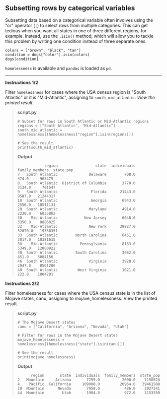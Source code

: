 ## Subsetting rows by categorical variables

Subsetting data based on a categorical variable often involves using the "or" operator (`|`) to select rows from multiple categories. This can get tedious when you want all states in one of three different regions, for example. Instead, use the `.isin()` method, which will allow you to tackle this problem by writing one condition instead of three separate ones.

```
colors = ["brown", "black", "tan"]
condition = dogs["color"].isin(colors)
dogs[condition]
```

`homelessness` is available and `pandas` is loaded as `pd`.

<hr>

**Instructions 1/2**

Filter `homelessness` for cases where the USA census region is "South Atlantic" or it is "Mid-Atlantic", assigning to `south_mid_atlantic`. *View the printed result*.

> **script.py**
> ```
> # Subset for rows in South Atlantic or Mid-Atlantic regions
> regions = ["South Atlantic", "Mid-Atlantic"]
> south_mid_atlantic = homelessness[(homelessness["region"].isin(regions))]
>
> # See the result
> print(south_mid_atlantic)
> ```
>
> **Output**
> ```
>             region                 state  individuals  family_members  state_pop
> 7   South Atlantic              Delaware        708.0           374.0     965479
> 8   South Atlantic  District of Columbia       3770.0          3134.0     701547
> 9   South Atlantic               Florida      21443.0          9587.0   21244317
> 10  South Atlantic               Georgia       6943.0          2556.0   10511131
> 20  South Atlantic              Maryland       4914.0          2230.0    6035802
> 30    Mid-Atlantic            New Jersey       6048.0          3350.0    8886025
> 32    Mid-Atlantic              New York      39827.0         52070.0   19530351
> 33  South Atlantic        North Carolina       6451.0          2817.0   10381615
> 38    Mid-Atlantic          Pennsylvania       8163.0          5349.0   12800922
> 40  South Atlantic        South Carolina       3082.0           851.0    5084156
> 46  South Atlantic              Virginia       3928.0          2047.0    8501286
> 48  South Atlantic         West Virginia       1021.0           222.0    1804291
> ```

**Instructions 2/2**

Filter homelessness for cases where the USA census state is in the list of Mojave states, canu, assigning to mojave_homelessness. View the printed result.

> **script.py**
> ```
> # The Mojave Desert states
> canu = ["California", "Arizona", "Nevada", "Utah"]
> 
> # Filter for rows in the Mojave Desert states
> mojave_homelessness = homelessness[(homelessness["state"].isin(canu))]
> 
> # See the result
> print(mojave_homelessness)
> ```
> 
> **Output**
> ```
>       region       state  individuals  family_members  state_pop
> 2   Mountain     Arizona       7259.0          2606.0    7158024
> 4    Pacific  California     109008.0         20964.0   39461588
> 28  Mountain      Nevada       7058.0           486.0    3027341
> 44  Mountain        Utah       1904.0           972.0    3153550
> ```